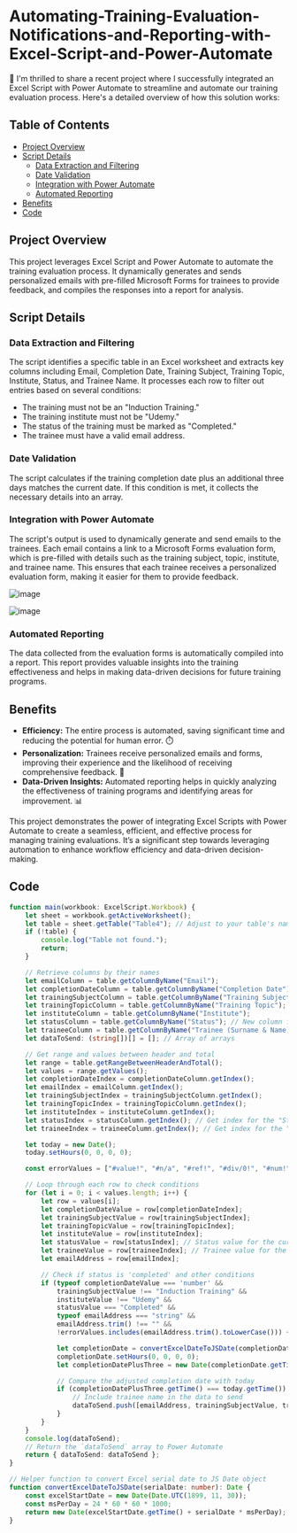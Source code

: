 # Automating-Training-Evaluation-Notifications-and-Reporting-with-Excel-Script-and-Power-Automate

🚀 I'm thrilled to share a recent project where I successfully integrated an Excel Script with Power Automate to streamline and automate our training evaluation process. Here's a detailed overview of how this solution works:

## Table of Contents
- [Project Overview](#project-overview)
- [Script Details](#script-details)
  - [Data Extraction and Filtering](#data-extraction-and-filtering)
  - [Date Validation](#date-validation)
  - [Integration with Power Automate](#integration-with-power-automate)
  - [Automated Reporting](#automated-reporting)
- [Benefits](#benefits)
- [Code](#code)


## Project Overview
This project leverages Excel Script and Power Automate to automate the training evaluation process. It dynamically generates and sends personalized emails with pre-filled Microsoft Forms for trainees to provide feedback, and compiles the responses into a report for analysis.

## Script Details

### Data Extraction and Filtering
The script identifies a specific table in an Excel worksheet and extracts key columns including Email, Completion Date, Training Subject, Training Topic, Institute, Status, and Trainee Name.
It processes each row to filter out entries based on several conditions:
- The training must not be an "Induction Training."
- The training institute must not be "Udemy."
- The status of the training must be marked as "Completed."
- The trainee must have a valid email address.

### Date Validation
The script calculates if the training completion date plus an additional three days matches the current date.
If this condition is met, it collects the necessary details into an array.

### Integration with Power Automate
The script's output is used to dynamically generate and send emails to the trainees.
Each email contains a link to a Microsoft Forms evaluation form, which is pre-filled with details such as the training subject, topic, institute, and trainee name.
This ensures that each trainee receives a personalized evaluation form, making it easier for them to provide feedback.

![image](https://github.com/symeon158/Automating-Training-Evaluation-Notifications-and-Reporting-with-Excel-Script-and-Power-Automate/assets/106148298/4662f7c6-ec45-40da-960b-48fc3822e2e8)

![image](https://github.com/symeon158/Automating-Training-Evaluation-Notifications-and-Reporting-with-Excel-Script-and-Power-Automate/assets/106148298/ddd4ab04-87fe-4e59-a07b-703e9d42ba41)


### Automated Reporting
The data collected from the evaluation forms is automatically compiled into a report.
This report provides valuable insights into the training effectiveness and helps in making data-driven decisions for future training programs.

## Benefits
- **Efficiency:** The entire process is automated, saving significant time and reducing the potential for human error. ⏱️
- **Personalization:** Trainees receive personalized emails and forms, improving their experience and the likelihood of receiving comprehensive feedback. 💌
- **Data-Driven Insights:** Automated reporting helps in quickly analyzing the effectiveness of training programs and identifying areas for improvement. 📊

This project demonstrates the power of integrating Excel Scripts with Power Automate to create a seamless, efficient, and effective process for managing training evaluations. It’s a significant step towards leveraging automation to enhance workflow efficiency and data-driven decision-making.

## Code

```typescript
function main(workbook: ExcelScript.Workbook) {
    let sheet = workbook.getActiveWorksheet();
    let table = sheet.getTable("Table4"); // Adjust to your table's name
    if (!table) {
        console.log("Table not found.");
        return;
    }

    // Retrieve columns by their names
    let emailColumn = table.getColumnByName("Email");
    let completionDateColumn = table.getColumnByName("Completion Date");
    let trainingSubjectColumn = table.getColumnByName("Training Subject");
    let trainingTopicColumn = table.getColumnByName("Training Topic");
    let instituteColumn = table.getColumnByName("Institute");
    let statusColumn = table.getColumnByName("Status"); // New column for status
    let traineeColumn = table.getColumnByName("Trainee (Surname & Name)"); // Retrieve Trainee column
    let dataToSend: (string[])[] = []; // Array of arrays

    // Get range and values between header and total
    let range = table.getRangeBetweenHeaderAndTotal();
    let values = range.getValues();
    let completionDateIndex = completionDateColumn.getIndex();
    let emailIndex = emailColumn.getIndex();
    let trainingSubjectIndex = trainingSubjectColumn.getIndex();
    let trainingTopicIndex = trainingTopicColumn.getIndex();
    let instituteIndex = instituteColumn.getIndex();
    let statusIndex = statusColumn.getIndex(); // Get index for the "Status" column
    let traineeIndex = traineeColumn.getIndex(); // Get index for the "Trainee" column

    let today = new Date();
    today.setHours(0, 0, 0, 0);

    const errorValues = ["#value!", "#n/a", "#ref!", "#div/0!", "#num!", "#name?", "#null!"];

    // Loop through each row to check conditions
    for (let i = 0; i < values.length; i++) {
        let row = values[i];
        let completionDateValue = row[completionDateIndex];
        let trainingSubjectValue = row[trainingSubjectIndex];
        let trainingTopicValue = row[trainingTopicIndex];
        let instituteValue = row[instituteIndex];
        let statusValue = row[statusIndex]; // Status value for the current row
        let traineeValue = row[traineeIndex]; // Trainee value for the current row
        let emailAddress = row[emailIndex];

        // Check if status is 'completed' and other conditions
        if (typeof completionDateValue === 'number' &&
            trainingSubjectValue !== "Induction Training" &&
            instituteValue !== "Udemy" &&
            statusValue === "Completed" &&
            typeof emailAddress === "string" &&
            emailAddress.trim() !== "" &&
            !errorValues.includes(emailAddress.trim().toLowerCase())) {

            let completionDate = convertExcelDateToJSDate(completionDateValue);
            completionDate.setHours(0, 0, 0, 0);
            let completionDatePlusThree = new Date(completionDate.getTime() + (3 * 24 * 60 * 60 * 1000)); // Adding 3 days to completion date

            // Compare the adjusted completion date with today
            if (completionDatePlusThree.getTime() === today.getTime()) {
                // Include trainee name in the data to send
                dataToSend.push([emailAddress, trainingSubjectValue, trainingTopicValue, instituteValue, traineeValue]);
            }
        }
    }
    console.log(dataToSend);
    // Return the `dataToSend` array to Power Automate
    return { dataToSend: dataToSend };
}

// Helper function to convert Excel serial date to JS Date object
function convertExcelDateToJSDate(serialDate: number): Date {
    const excelStartDate = new Date(Date.UTC(1899, 11, 30));
    const msPerDay = 24 * 60 * 60 * 1000;
    return new Date(excelStartDate.getTime() + serialDate * msPerDay);
}
